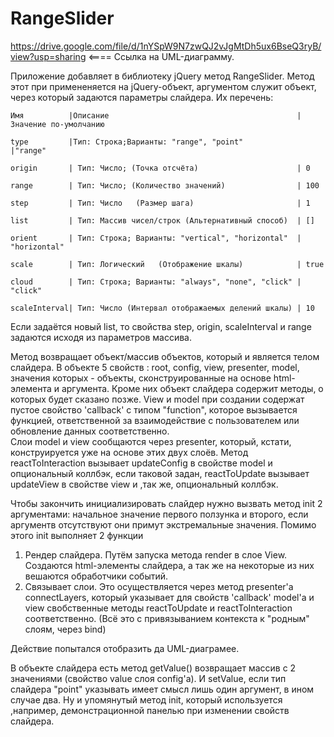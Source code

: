 # RangeSlider
https://drive.google.com/file/d/1nYSpW9N7zwQJ2vJgMtDh5ux6BseQ3ryB/view?usp=sharing <==== Ссылка на UML-диаграмму.

Приложение добавляет в  библиотеку jQuery метод RangeSlider. Метод этот при примененяется на  jQuery-объект, аргументом служит объект, через который задаются параметры слайдера. Их перечень:

    Имя          |Описание                                          |Значение по-умолчанию

    type         |Тип: Строка;Варианты: "range", "point"            |"range" 
  
    origin       | Тип: Число; (Точка отсчёта)                      | 0

    range        | Тип: Число; (Количество значений)                | 100

    step         | Тип: Число   (Размер шага)                       | 1

    list         | Тип: Массив чисел/строк (Альтернативный способ)  | []

    orient       | Тип: Строка; Варианты: "vertical", "horizontal"  | "horizontal"

    scale        | Тип: Логический   (Отображение шкалы)            | true

    cloud        | Тип: Строка; Варианты: "always", "none", "click" | "click"

    scaleInterval| Тип: Число (Интервал отображаемых делений шкалы) | 10

Если задаётся новый list, то свойства step, origin, scaleInterval и range задаются исходя из параметров массива.  

Метод возвращает объект/массив объектов, который и является телом слайдера. В объекте 5 свойств : root, config, view, presenter, model, значения которых - объекты, сконструированные на основе html-элемента и аргумента.  Кроме них объект слайдера содержит методы, о которых будет сказано позже. 
View и model при создании содержат пустое свойство 'callback' с типом "function", которое вызывается  функцией, ответственной за взаимодействие с пользователем или обновление данных соответственно.  
Слои model  и view сообщаются через presenter, который, кстати, конструируется уже на основе этих двух слоёв. Метод reactToInteraction вызывает updateConfig в свойстве model и опциональный коллбэк, если таковой задан, reactToUpdate вызывает updateView в свойстве view и ,так же, опциональный коллбэк. 

Чтобы закончить инициализировать слайдер нужно вызвать метод init 2 аргументами: начальное значение первого ползунка и второго, если аргументв отсутствуют они примут экстремальные значения. Помимо этого init выполняет 2 функции 

1) Рендер слайдера. Путём запуска метода render в слое View. Создаются html-элементы слайдера, а так же на некоторые из них вешаются обработчики событий.
2) Связывает слои.  Это осуществляется  через метод presenter'a connectLayers, который указывает для свойств 'callback' model'a и view свобственные методы reactToUpdate и reactToInteraction соответственно.
	(Всё это с привязыванием контекста к "родным" слоям, через bind)

Действие попытался отобразить да UML-диаграмее. 


В объекте слайдера есть метод getValue() возвращает массив с 2 значениями (свойство value слоя config'a). И setValue, если тип слайдера  "point" указывать имеет смысл лишь один аргумент, в ином случае два. Ну и упомянутый метод init, который используется ,например, демонстрационной панелью при изменении свойств слайдера.










